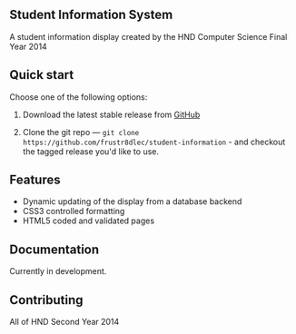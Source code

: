 ## Student Information System

A student information display created by the HND Computer Science Final Year 2014


## Quick start

Choose one of the following options:

1. Download the latest stable release from
   [GitHub](http://github.com/) 
   
2. Clone the git repo — `git clone
   https://github.com/frustr8dlec/student-information` - and checkout the tagged
   release you'd like to use.


## Features

* Dynamic updating of the display from a database backend
* CSS3 controlled formatting
* HTML5 coded and validated pages


## Documentation


Currently in development.

## Contributing

All of HND Second Year 2014
